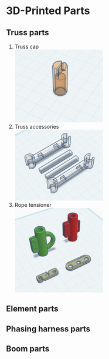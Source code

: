 # 3D-Printed Parts

## Truss parts
1. Truss cap  
[<img src='images/stl/10m-yagi-petg-cap.png' width='50%'>](stl/10m-yagi-petg-element-cap.stl)
2. Truss accessories  
[<img src='images/stl/10m-yagi-truss-accessories.png' width='50%'>](stl/10m-yagi-truss-accessories.stl)
3. Rope tensioner  
[<img src='images/stl/10m-yagi-rope-tensioner.png' width='50%'>](stl/10m-yagi-rope-tensioner.stl)

## Element parts

## Phasing harness parts

## Boom parts